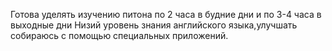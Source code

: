 Готова уделять изучению питона по 2 часа в будние дни и по 3-4 часа в выходные дни
Низий уровень знания английского языка,улучшать собираюсь с помощью специальных приложений.
